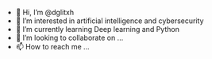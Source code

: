 - 👋 Hi, I’m @dglitxh
- 👀 I’m interested in artificial intelligence and cybersecurity
- 🌱 I’m currently learning Deep learning and Python
- 💞️ I’m looking to collaborate on ...
- 📫 How to reach me ...

<!---
dglitxh/dglitxh is a ✨ special ✨ repository because its `README.md` (this file) appears on your GitHub profile.
You can click the Preview link to take a look at your changes.
--->
